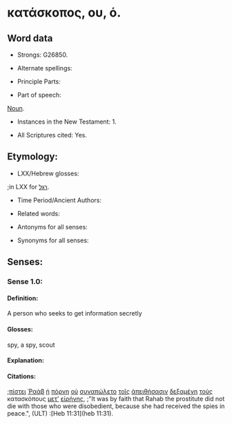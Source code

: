 # κατάσκοπος, ου, ὁ.

<!-- Status: S2=Needs2ndReview -->
<!-- Lexica used for edits: BDAG, FFM, LN, BN, A-S -->

## Word data

* Strongs: G26850.


* Alternate spellings:

* Principle Parts: 

* Part of speech: 

[Noun](http://ugg.readthedocs.io/en/latest/noun.html).

* Instances in the New Testament: 1.

* All Scriptures cited: Yes.

## Etymology: 

* LXX/Hebrew glosses: 

;in LXX for [רגל](//en-uhal/H7270).

* Time Period/Ancient Authors: 

* Related words: 

* Antonyms for all senses:

* Synonyms for all senses: 

## Senses:

### Sense 1.0:

#### Definition: 

A person who seeks to get information secretly

#### Glosses:

spy, a spy, scout

#### Explanation:

#### Citations:

;[πίστει](../G41020/01.md) [Ῥαὰβ](../G44600/01.md) [ἡ](../G35880/01.md) [πόρνη](../G42040/01.md) [οὐ](../G37560/01.md) [συναπώλετο](../G48810/01.md) [τοῖς](../G35880/01.md) [ἀπειθήσασιν](../G05440/01.md) [δεξαμένη](../G12090/01.md) [τοὺς](../G35880/01.md) κατασκόπους [μετ’](../G33260/01.md) [εἰρήνης](../G15150/01.md), 
;"It was by faith that Rahab the prostitute did not die with those who were disobedient, because she had received the spies in peace.",  (ULT)
:[Heb 11:31](heb 11:31).
